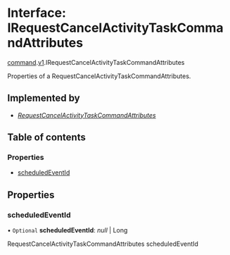 # Interface: IRequestCancelActivityTaskCommandAttributes

[command](../modules/proto.temporal.api.command.md).[v1](../modules/proto.temporal.api.command.v1.md).IRequestCancelActivityTaskCommandAttributes

Properties of a RequestCancelActivityTaskCommandAttributes.

## Implemented by

* [*RequestCancelActivityTaskCommandAttributes*](../classes/proto.temporal.api.command.v1.requestcancelactivitytaskcommandattributes.md)

## Table of contents

### Properties

- [scheduledEventId](proto.temporal.api.command.v1.irequestcancelactivitytaskcommandattributes.md#scheduledeventid)

## Properties

### scheduledEventId

• `Optional` **scheduledEventId**: *null* \| Long

RequestCancelActivityTaskCommandAttributes scheduledEventId
